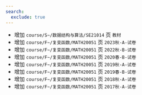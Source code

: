 ```yaml
---
search:
  exclude: true
---
```


- 增加 `course/S~/数据结构与算法/SE21014` 页 `教材`
- 增加 `course/F~/复变函数/MATH20051` 页 `2023秋-A-试卷`
- 增加 `course/F~/复变函数/MATH20051` 页 `2022秋-B-试卷`
- 增加 `course/F~/复变函数/MATH20051` 页 `2020春-B-试卷`
- 增加 `course/F~/复变函数/MATH20051` 页 `2019秋-A-试卷`
- 增加 `course/F~/复变函数/MATH20051` 页 `2019春-B-试卷`
- 增加 `course/F~/复变函数/MATH20051` 页 `2018秋-A-试卷`
- 增加 `course/F~/复变函数/MATH20051` 页 `2017秋-A-试卷`
